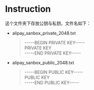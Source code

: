 # Instruction

这个文件夹下存放公钥与私钥，文件名如下：
* alipay_sanbox_private_2048.txt
    >-----BEGIN PRIVATE KEY-----\
    > PRIVATE KEY\
    >-----END PRIVATE KEY-----

* alipay_sanbox_public_2048.txt
    >-----BEGIN PUBLIC KEY-----\
    > PUBLIC KEY\
    >-----END PUBLIC KEY-----
